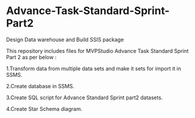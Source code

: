 # Advance-Task-Standard-Sprint-Part2
Design Data warehouse and Build SSIS package

This repository includes files for MVPStudio Advance Task Standard Sprint Part 2 as per below :

1.Transform data from multiple data sets and make it sets for import it in SSMS.

2.Create database in SSMS.

3.Create SQL script for Advance Standard Sprint part2 datasets.

4.Create Star Schema diagram.
